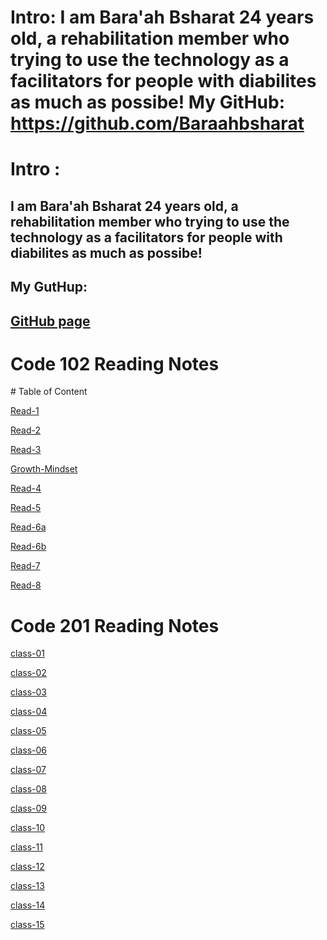 
 
 Intro: I am Bara'ah Bsharat 24 years old, a rehabilitation member who trying to use the technology as a facilitators for people with diabilites as much as possibe!
My GitHub: https://github.com/Baraahbsharat
=======

# Intro : 
## I am Bara'ah Bsharat 24 years old, a rehabilitation member who trying to use the technology as a facilitators for people with diabilites as much as possibe!
## My GutHup: 
##  [GitHub page](https://github.com/Baraahbsharat)
<h1> Code 102 Reading Notes </h1>
# Table of Content 


[Read-1](https://baraahbsharat.github.io/reading-notes/Read1)

[Read-2](https://baraahbsharat.github.io/reading-notes/Read2)

[Read-3](https://baraahbsharat.github.io/reading-notes/Read3)

[Growth-Mindset](https://baraahbsharat.github.io/reading-notes/Extra)

[Read-4](https://baraahbsharat.github.io/reading-notes/Read4.md)

[Read-5](https://baraahbsharat.github.io/reading-notes/Read5)

[Read-6a](https://baraahbsharat.github.io/reading-notes/Read6a)

[Read-6b](https://baraahbsharat.github.io/reading-notes/Read6b)

[Read-7](https://baraahbsharat.github.io/reading-notes/Read7)

[Read-8](https://baraahbsharat.github.io/reading-notes/Read8.md)

<h1> Code 201 Reading Notes </h1>

[class-01](https://baraahbsharat.github.io/reading-notes/class-01)

[class-02](https://baraahbsharat.github.io/reading-notes/class02)

[class-03](link)

[class-04](link)

[class-05](link)

[class-06](link)

[class-07](link)

[class-08](link)

[class-09](link)

[class-10](link)

[class-11](link)

[class-12](link)

[class-13](link)

[class-14](link)

[class-15](link)

